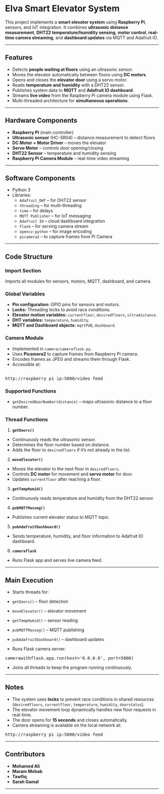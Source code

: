 # Elva Smart Elevator System

This project implements a **smart elevator system** using **Raspberry Pi**, sensors, and IoT integration. It combines **ultrasonic distance measurement**, **DHT22 temperature/humidity sensing**, **motor control**, **real-time camera streaming**, and **dashboard updates** via MQTT and Adafruit IO.

---

## Features

- Detects **people waiting at floors** using an ultrasonic sensor.  
- Moves the elevator automatically between floors using **DC motors**.  
- Opens and closes the **elevator door** using a servo motor.  
- Reads **temperature and humidity** with a DHT22 sensor.  
- Publishes system data to **MQTT** and **Adafruit IO dashboard**.  
- Streams **live video** from the Raspberry Pi camera module using Flask.  
- Multi-threaded architecture for **simultaneous operations**.  

---

## Hardware Components

- **Raspberry Pi** (main controller)  
- **Ultrasonic sensor** (HC-SR04) – distance measurement to detect floors  
- **DC Motor + Motor Driver** – moves the elevator  
- **Servo Motor** – controls door opening/closing  
- **DHT22 Sensor** – temperature and humidity sensing  
- **Raspberry Pi Camera Module** – real-time video streaming  

---

## Software Components

- Python 3  
- Libraries:
  - `Adafruit_DHT` – for DHT22 sensor  
  - `threading` – for multi-threading  
  - `time` – for delays  
  - `MQTT Publisher` – for IoT messaging  
  - `Adafruit IO` – cloud dashboard integration  
  - `Flask` – for serving camera stream  
  - `opencv-python` – for image encoding  
  - `picamera2` – to capture frames from Pi Camera  

---

## Code Structure

### Import Section
Imports all modules for sensors, motors, MQTT, dashboard, and camera.  

### Global Variables
- **Pin configuration:** GPIO pins for sensors and motors.  
- **Locks:** Threading locks to avoid race conditions.  
- **Elevator motion variables:** `currentfloor`, `desiredfloors`, `ultradistance`.  
- **DHT variables:** `temperature`, `humidity`.  
- **MQTT and Dashboard objects:** `mqttPUB`, `dashboard`.  

### Camera Module
- Implemented in `camera/cameraflask.py`.  
- Uses **Picamera2** to capture frames from Raspberry Pi camera.  
- Encodes frames as JPEG and streams them through Flask.  
- Accessible at:  
<pre> 
http://raspberry_pi_ip:5000/video_feed</pre>


### Supported Functions

- `getDesiredDoorNumber(distance)` – maps ultrasonic distance to a floor number.  

### Thread Functions

1. **`getDoors()`**  
 - Continuously reads the ultrasonic sensor.  
 - Determines the floor number based on distance.  
 - Adds the floor to `desiredfloors` if it’s not already in the list.  

2. **`moveElevator()`**  
 - Moves the elevator to the next floor in `desiredfloors`.  
 - Controls **DC motor** for movement and **servo motor** for door.  
 - Updates `currentfloor` after reaching a floor.  

3. **`getTempHumid()`**  
 - Continuously reads temperature and humidity from the DHT22 sensor.  

4. **`pubMQTTMasseg()`**  
 - Publishes current elevator status to MQTT topic.  

5. **`pubAdafruitDashboard()`**  
 - Sends temperature, humidity, and floor information to Adafruit IO dashboard.  

6. **`cameraflask`**  
 - Runs Flask app and serves live camera feed.  

---

## Main Execution

- Starts threads for:
- `getDoors()` – floor detection  
- `moveElevator()` – elevator movement  
- `getTempHumid()` – sensor reading  
- `pubMQTTMasseg()` – MQTT publishing  
- `pubAdafruitDashboard()` – dashboard updates  

- Runs Flask camera server:  

<pre>camerawithflask.app.run(host='0.0.0.0', port=5000)</pre>
- Joins all threads to keep the program running continuously.  

---

## Notes

- The system uses **locks** to prevent race conditions in shared resources (`desiredfloors`, `currentfloor`, `temperature`, `humidity`, `doorstatus`).  
- The elevator movement loop dynamically handles new floor requests in real-time.  
- The door opens for **15 seconds** and closes automatically. 
- Camera streaming is available on the local network at:

<pre>http://raspberry_pi_ip:5000/video_feed</pre>

---

## Contributors

- **Mohamed Ali**  
- **Maram Mohab**  
- **Tawfiq**
- **Sarah Gamal**
---
